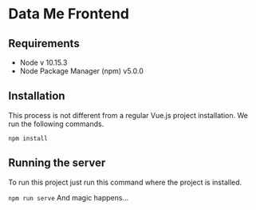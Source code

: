 # Data Me Frontend


## Requirements
 - Node v 10.15.3
 - Node Package Manager (npm) v5.0.0

## Installation
This process is not different from a regular Vue.js project installation. We run the following commands.

`npm install`

## Running the server
To run this project just run this command where the project is installed.

`npm run serve`
And magic happens...
